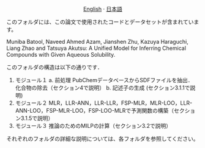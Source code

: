 <p align="center">
  <a href="/AqSol/README.md">English</a>
  ·
  <a href="/AqSol/README_jp.md">日本語</a>
</p>

このフォルダには、この論文で使用されたコードとデータセットが含まれています。

Muniba Batool, Naveed Ahmed Azam, Jianshen Zhu, Kazuya Haraguchi, Liang Zhao and Tatsuya Akutsu:
A Unified Model for Inferring Chemical Compounds with Given Aqueous Solubility.

このフォルダの構造は以下の通りです．
	
1. モジュール１
	a. 前処理
		 PubChemデータベースからSDFファイルを抽出．
		 化合物の除去（セクション4で説明）
	b. 記述子の生成 (セクション3.1.1で説明)
2. モジュール２
	MLR，LLR-ANN，LLR-LLR，FSP-MLR，MLR-LOO，LLR-ANN-LOO，FSP-MLR-LOO，FSP-LOO-MLRで予測関数の構築（セクション3.1.5で説明）
3. モジュール３
	推論のためのMILPの計算（セクション3.2で説明）

それぞれのフォルダの詳細な説明については、各フォルダを参照してください。